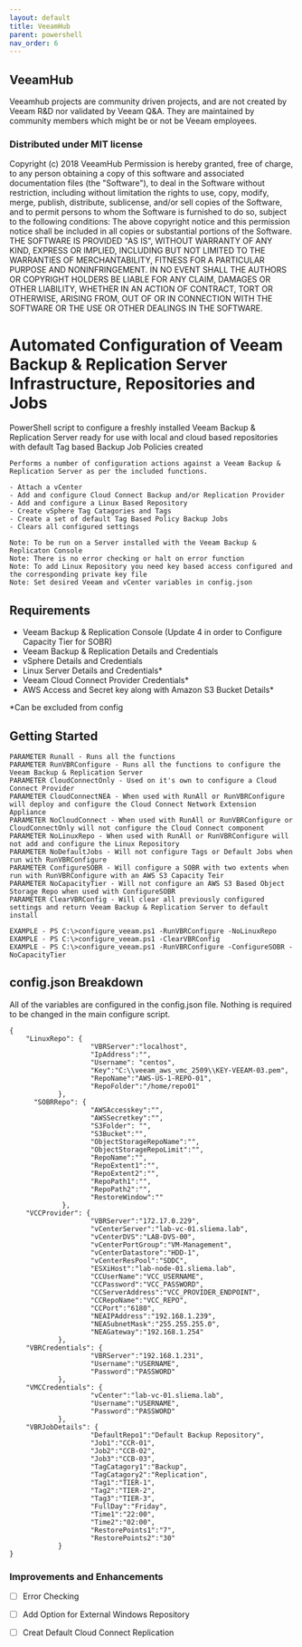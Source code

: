 ```yaml
---
layout: default
title: VeeamHub
parent: powershell
nav_order: 6
---
```


## VeeamHub
Veeamhub projects are community driven projects, and are not created by Veeam R&D nor validated by Veeam Q&A. They are maintained by community members which might be or not be Veeam employees.

### Distributed under MIT license
Copyright (c) 2018 VeeamHub
Permission is hereby granted, free of charge, to any person obtaining a copy of this software and associated documentation files (the "Software"), to deal in the Software without restriction, including without limitation the rights to use, copy, modify, merge, publish, distribute, sublicense, and/or sell copies of the Software, and to permit persons to whom the Software is furnished to do so, subject to the following conditions:
The above copyright notice and this permission notice shall be included in all copies or substantial portions of the Software.
THE SOFTWARE IS PROVIDED "AS IS", WITHOUT WARRANTY OF ANY KIND, EXPRESS OR IMPLIED, INCLUDING BUT NOT LIMITED TO THE WARRANTIES OF MERCHANTABILITY, FITNESS FOR A PARTICULAR PURPOSE AND NONINFRINGEMENT. IN NO EVENT SHALL THE AUTHORS OR COPYRIGHT HOLDERS BE LIABLE FOR ANY CLAIM, DAMAGES OR OTHER LIABILITY, WHETHER IN AN ACTION OF CONTRACT, TORT OR OTHERWISE, ARISING FROM, OUT OF OR IN CONNECTION WITH THE SOFTWARE OR THE USE OR OTHER DEALINGS IN THE SOFTWARE.

# Automated Configuration of Veeam Backup & Replication Server Infrastructure, Repositories and Jobs
PowerShell script to configure a freshly installed Veeam Backup & Replication Server ready for use with local and cloud based repositories with default Tag based Backup Job Policies created

    Performs a number of configuration actions against a Veeam Backup & Replication Server as per the included functions.

    - Attach a vCenter
    - Add and configure Cloud Connect Backup and/or Replication Provider
    - Add and configure a Linux Based Repository
    - Create vSphere Tag Catagories and Tags
    - Create a set of default Tag Based Policy Backup Jobs
    - Clears all configured settings

    Note: To be run on a Server installed with the Veeam Backup & Replicaton Console
    Note: There is no error checking or halt on error function
    Note: To add Linux Repository you need key based access configured and the corresponding private key file
    Note: Set desired Veeam and vCenter variables in config.json

## Requirements
- Veeam Backup & Replication Console (Update 4 in order to Configure Capacity Tier for SOBR)
- Veeam Backup & Replication Details and Credentials
- vSphere Details and Credentials
- Linux Server Details and Credentials*
- Veeam Cloud Connect Provider Credentials*
- AWS Access and Secret key along with Amazon S3 Bucket Details*

*Can be excluded from config

## Getting Started

    PARAMETER Runall - Runs all the functions
    PARAMETER RunVBRConfigure - Runs all the functions to configure the Veeam Backup & Replication Server
    PARAMETER CloudConnectOnly - Used on it's own to configure a Cloud Connect Provider 
    PARAMETER CloudConnectNEA - When used with RunAll or RunVBRConfigure will deploy and configure the Cloud Connect Network Extension Appliance
    PARAMETER NoCloudConnect - When used with RunAll or RunVBRConfigure or CloudConnectOnly will not configure the Cloud Connect component
    PARAMETER NoLinuxRepo - When used with RunAll or RunVBRConfigure will not add and configure the Linux Repository
    PARAMETER NoDefaultJobs - Will not configure Tags or Default Jobs when run with RunVBRConfigure
    PARAMETER ConfigureSOBR - Will configure a SOBR with two extents when run with RunVBRConfigure with an AWS S3 Capacity Teir
    PARAMETER NoCapacityTier - Will not configure an AWS S3 Based Object Storage Repo when used with ConfigureSOBR
    PARAMETER ClearVBRConfig - Will clear all previously configured settings and return Veeam Backup & Replication Server to default install

    EXAMPLE - PS C:\>configure_veeam.ps1 -RunVBRConfigure -NoLinuxRepo
    EXAMPLE - PS C:\>configure_veeam.ps1 -ClearVBRConfig
    EXAMPLE - PS C:\>configure_veeam.ps1 -RunVBRConfigure -ConfigureSOBR -NoCapacityTier

## config.json Breakdown
All of the variables are configured in the config.json file. Nothing is required to be changed in the main configure script.

    {
        "LinuxRepo": {
                        "VBRServer":"localhost",
                        "IpAddress":"",
                        "Username": "centos",
                        "Key":"C:\\veeam_aws_vmc_2509\\KEY-VEEAM-03.pem",
                        "RepoName":"AWS-US-1-REPO-01",
                        "RepoFolder":"/home/repo01"
                },
          "SOBRRepo": {
                        "AWSAccesskey":"",
                        "AWSSecretkey":"",
                        "S3Folder": "",
                        "S3Bucket":"",
                        "ObjectStorageRepoName":"",
                        "ObjectStorageRepoLimit":"",
                        "RepoName":"",
                        "RepoExtent1":"",
                        "RepoExtent2":"",
                        "RepoPath1":"",
                        "RepoPath2":"",
                        "RestoreWindow":""
                 },
        "VCCProvider": {
                        "VBRServer":"172.17.0.229",
                        "vCenterServer":"lab-vc-01.sliema.lab",
                        "vCenterDVS":"LAB-DVS-00",
                        "vCenterPortGroup":"VM-Management",
                        "vCenterDatastore":"HDD-1",
                        "vCenterResPool":"SDDC",
                        "ESXiHost":"lab-node-01.sliema.lab",
                        "CCUserName":"VCC_USERNAME",
                        "CCPassword":"VCC_PASSWORD",
                        "CCServerAddress":"VCC_PROVIDER_ENDPOINT",
                        "CCRepoName":"VCC_REPO",
                        "CCPort":"6180",
                        "NEAIPAddress":"192.168.1.239",
                        "NEASubnetMask":"255.255.255.0",
                        "NEAGateway":"192.168.1.254"
                },
        "VBRCredentials": {
                        "VBRServer":"192.168.1.231",
                        "Username":"USERNAME",
                        "Password":"PASSWORD"
                },
        "VMCCredentials": {
                        "vCenter":"lab-vc-01.sliema.lab",
                        "Username":"USERNAME",
                        "Password":"PASSWORD"
                },
        "VBRJobDetails": {
                        "DefaultRepo1":"Default Backup Repository",
                        "Job1":"CCR-01",
                        "Job2":"CCB-02",        
                        "Job3":"CCB-03",
                        "TagCatagory1":"Backup",
                        "TagCatagory2":"Replication",
                        "Tag1":"TIER-1",
                        "Tag2":"TIER-2",
                        "Tag3":"TIER-3",
                        "FullDay":"Friday",
                        "Time1":"22:00",
                        "Time2":"02:00",
                        "RestorePoints1":"7",
                        "RestorePoints2":"30"
                }
    }

### Improvements and Enhancements

- [ ] Error Checking
- [ ] Add Option for External Windows Repository
- [ ] Creat Default Cloud Connect Replication 

